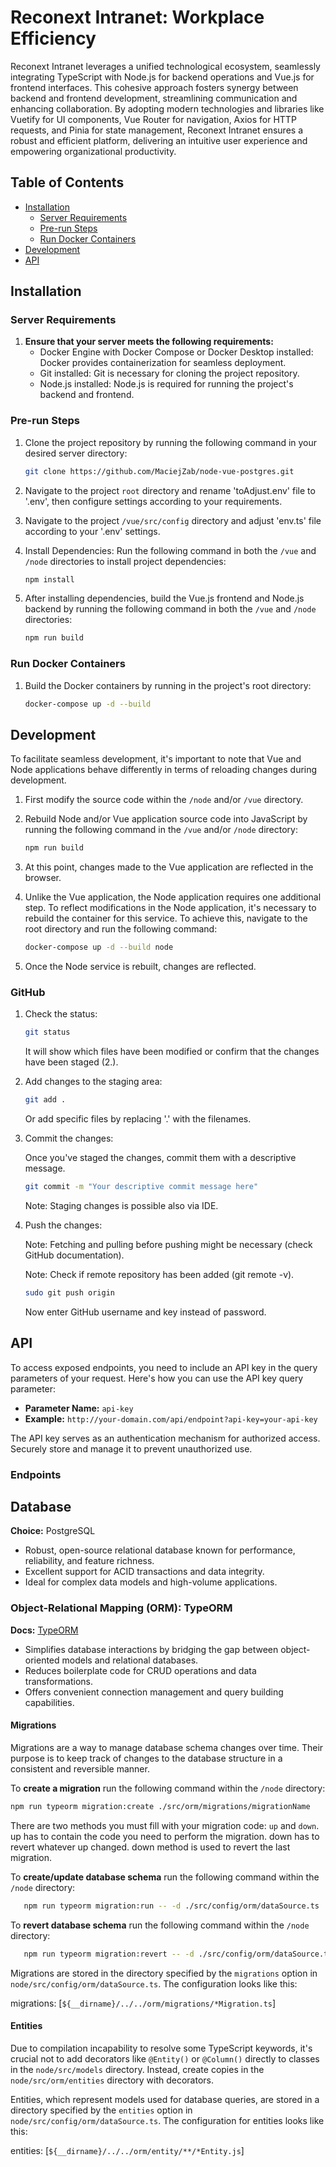 # Reconext Intranet: Workplace Efficiency

Reconext Intranet leverages a unified technological ecosystem, seamlessly integrating TypeScript with Node.js for backend operations and Vue.js for frontend interfaces. This cohesive approach fosters synergy between backend and frontend development, streamlining communication and enhancing collaboration. By adopting modern technologies and libraries like Vuetify for UI components, Vue Router for navigation, Axios for HTTP requests, and Pinia for state management, Reconext Intranet ensures a robust and efficient platform, delivering an intuitive user experience and empowering organizational productivity.

## Table of Contents

- [Installation](#installation)
  - [Server Requirements](#server-requirements)
  - [Pre-run Steps](#pre-run-steps)
  - [Run Docker Containers](#run-docker-containers)
- [Development](#development)
- [API](#api)

## Installation

### Server Requirements

1. **Ensure that your server meets the following requirements:**
   - Docker Engine with Docker Compose or Docker Desktop installed: Docker provides containerization for seamless deployment.
   - Git installed: Git is necessary for cloning the project repository.
   - Node.js installed: Node.js is required for running the project's backend and frontend.

### Pre-run Steps

1. Clone the project repository by running the following command in your desired server directory:

   ```bash
   git clone https://github.com/MaciejZab/node-vue-postgres.git
   ```

2. Navigate to the project `root` directory and rename 'toAdjust.env' file to '.env', then configure settings according to your requirements.

3. Navigate to the project `/vue/src/config` directory and adjust 'env.ts' file according to your '.env' settings.

4. Install Dependencies: Run the following command in both the `/vue` and `/node` directories to install project dependencies:

   ```bash
   npm install
   ```

5. After installing dependencies, build the Vue.js frontend and Node.js backend by running the following command in both the `/vue` and `/node` directories:

   ```bash
   npm run build
   ```

### Run Docker Containers

1. Build the Docker containers by running in the project's root directory:

   ```bash
   docker-compose up -d --build
   ```

## Development

To facilitate seamless development, it's important to note that Vue and Node applications behave differently in terms of reloading changes during development.

1. First modify the source code within the `/node` and/or `/vue` directory.
2. Rebuild Node and/or Vue application source code into JavaScript by running the following command in the `/vue` and/or `/node` directory:

   ```bash
   npm run build
   ```

3. At this point, changes made to the Vue application are reflected in the browser.

4. Unlike the Vue application, the Node application requires one additional step. To reflect modifications in the Node application, it's necessary to rebuild the container for this service. To achieve this, navigate to the root directory and run the following command:

   ```bash
   docker-compose up -d --build node
   ```

5. Once the Node service is rebuilt, changes are reflected.

### GitHub

1. Check the status:

   ```bash
   git status
   ```

   It will show which files have been modified or confirm that the changes have been staged (2.).

2. Add changes to the staging area:

   ```bash
   git add .
   ```

   Or add specific files by replacing '.' with the filenames.

3. Commit the changes:

   Once you've staged the changes, commit them with a descriptive message.

   ```bash
   git commit -m "Your descriptive commit message here"
   ```

   Note: Staging changes is possible also via IDE.

4. Push the changes:

   Note: Fetching and pulling before pushing might be necessary (check GitHub documentation).

   Note: Check if remote repository has been added (git remote -v).

   ```bash
   sudo git push origin
   ```

   Now enter GitHub username and key instead of password.

## API

To access exposed endpoints, you need to include an API key in the query parameters of your request. Here's how you can use the API key query parameter:

- **Parameter Name:** `api-key`
- **Example:** `http://your-domain.com/api/endpoint?api-key=your-api-key`

The API key serves as an authentication mechanism for authorized access. Securely store and manage it to prevent unauthorized use.

### Endpoints

## Database

**Choice:** PostgreSQL

- Robust, open-source relational database known for performance, reliability, and feature richness.
- Excellent support for ACID transactions and data integrity.
- Ideal for complex data models and high-volume applications.

### Object-Relational Mapping (ORM): TypeORM

**Docs:** [TypeORM](https://typeorm.io/)

- Simplifies database interactions by bridging the gap between object-oriented models and relational databases.
- Reduces boilerplate code for CRUD operations and data transformations.
- Offers convenient connection management and query building capabilities.

#### Migrations

Migrations are a way to manage database schema changes over time. Their purpose is to keep track of changes to the database structure in a consistent and reversible manner.

To **create a migration** run the following command within the `/node` directory:

```bash
npm run typeorm migration:create ./src/orm/migrations/migrationName
```

There are two methods you must fill with your migration code: `up` and `down`. up has to contain the code you need to perform the migration. down has to revert whatever up changed. down method is used to revert the last migration.

To **create/update database schema** run the following command within the `/node` directory:

```bash
   npm run typeorm migration:run -- -d ./src/config/orm/dataSource.ts
```

To **revert database schema** run the following command within the `/node` directory:

```bash
   npm run typeorm migration:revert -- -d ./src/config/orm/dataSource.ts
```

Migrations are stored in the directory specified by the `migrations` option in `node/src/config/orm/dataSource.ts`. The configuration looks like this:

migrations: [`${__dirname}/../../orm/migrations/*Migration.ts`]

#### Entities

Due to compilation incapability to resolve some TypeScript keywords, it's crucial not to add decorators like `@Entity()` or `@Column()` directly to classes in the `node/src/models` directory. Instead, create copies in the `node/src/orm/entities` directory with decorators.

Entities, which represent models used for database queries, are stored in a directory specified by the `entities` option in `node/src/config/orm/dataSource.ts`. The configuration for entities looks like this:

entities: [`${__dirname}/../../orm/entity/**/*Entity.js`]
